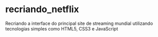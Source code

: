 # recriando_netflix
Recriando a interface do principal site de streaming mundial utilizando tecnologias simples como HTML5, CSS3 e JavaScript

